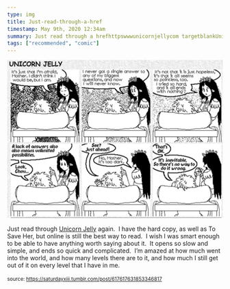 ```yaml
---
type: img
title: Just-read-through-a-href
timestamp: May 9th, 2020 12:34am
summary: Just read through a hrefhttpswwwunicornjellycom targetblankUnicorn Jellya again  I have the hard copy as well as To Save Her but on
tags: ["recommended", "comic"]
---
```

<img src="../media/617617631853346817.jpg"/>
                                                                                          
Just read through <a href="https://www.unicornjelly.com" target="_blank">Unicorn Jelly</a> again.  I have the hard copy, as well as To Save Her, but online is still the best way to read.  I wish I was smart enough to be able to have anything worth saying about it.  It opens so slow and simple, and ends so quick and complicated.  I’m amazed at how much went into the world, and how many levels there are to it, and how much I still get out of it on every level that I have in me.<br/>
 
                                    
                
                
                
                
                                
<small>source: https://saturdayxiii.tumblr.com/post/617617631853346817</small>